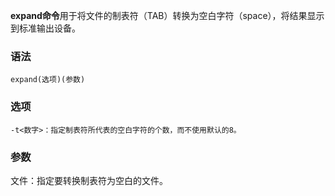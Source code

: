 **expand命令**用于将文件的制表符（TAB）转换为空白字符（space），将结果显示到标准输出设备。

### 语法  

```
expand(选项)(参数)
```

### 选项  

```
-t<数字>：指定制表符所代表的空白字符的个数，而不使用默认的8。
```

### 参数  

文件：指定要转换制表符为空白的文件。